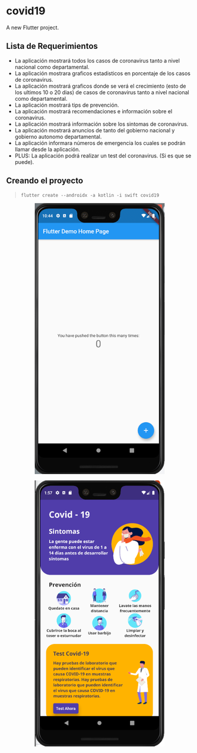# covid19

A new Flutter project.

## Lista de Requerimientos

- La aplicación mostrará todos los casos de coronavirus tanto a nivel nacional como departamental.
- La aplicación mostrara graficos estadisticos en porcentaje de los casos de coronavirus.
- La aplicación mostrará graficos donde se verá el crecimiento (esto de los ultimos 10 o 20 dias) de casos de coronavirus tanto a nivel nacional como departamental.
- La aplicación mostrará tips de prevención.
- La aplicación mostrará recomendaciones e información sobre el coronavirus.
- La aplicación mostrará información sobre los sintomas de coronavirus.
- La aplicación mostrará anuncios de tanto del gobierno nacional y gobierno autonomo departamental.
- La aplicación informara números de emergencia los cuales se podrán llamar desde la aplicación.
- PLUS: La aplicación podrá realizar un test del coronavirus. (Si es que se puede).

## Creando el proyecto

>```comand line
>flutter create --androidx -a kotlin -i swift covid19
>```

<p align="center">
  <img src="screenDesign/imgInicio.png" width="350" title="proyecto creado">
</p>

<p align="center">
  <img src="screenDesign/disenio1.png" width="350" title="proyecto creado">
</p>